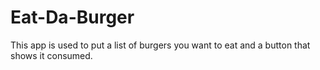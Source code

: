 # Eat-Da-Burger
 
This app is used to put a list of burgers you want to eat and a button that shows it consumed.
